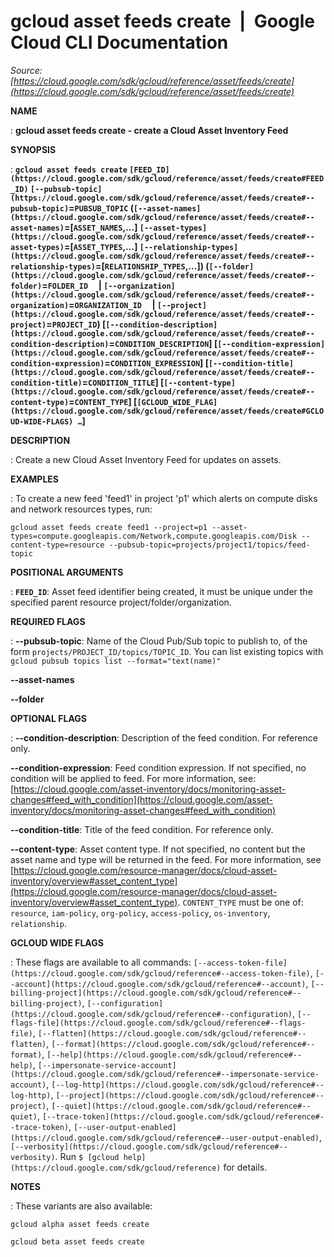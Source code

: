 # gcloud asset feeds create  |  Google Cloud CLI Documentation

*Source: [https://cloud.google.com/sdk/gcloud/reference/asset/feeds/create](https://cloud.google.com/sdk/gcloud/reference/asset/feeds/create)*

**NAME**

: **gcloud asset feeds create - create a Cloud Asset Inventory Feed**

**SYNOPSIS**

: **`gcloud asset feeds create` `[FEED_ID](https://cloud.google.com/sdk/gcloud/reference/asset/feeds/create#FEED_ID)` `[--pubsub-topic](https://cloud.google.com/sdk/gcloud/reference/asset/feeds/create#--pubsub-topic)`=`PUBSUB_TOPIC` (`[--asset-names](https://cloud.google.com/sdk/gcloud/reference/asset/feeds/create#--asset-names)`=[`ASSET_NAMES`,…] `[--asset-types](https://cloud.google.com/sdk/gcloud/reference/asset/feeds/create#--asset-types)`=[`ASSET_TYPES`,…] `[--relationship-types](https://cloud.google.com/sdk/gcloud/reference/asset/feeds/create#--relationship-types)`=[`RELATIONSHIP_TYPES`,…]) (`[--folder](https://cloud.google.com/sdk/gcloud/reference/asset/feeds/create#--folder)`=`FOLDER_ID`     | `[--organization](https://cloud.google.com/sdk/gcloud/reference/asset/feeds/create#--organization)`=`ORGANIZATION_ID`     | `[--project](https://cloud.google.com/sdk/gcloud/reference/asset/feeds/create#--project)`=`PROJECT_ID`) [`[--condition-description](https://cloud.google.com/sdk/gcloud/reference/asset/feeds/create#--condition-description)`=`CONDITION_DESCRIPTION`] [`[--condition-expression](https://cloud.google.com/sdk/gcloud/reference/asset/feeds/create#--condition-expression)`=`CONDITION_EXPRESSION`] [`[--condition-title](https://cloud.google.com/sdk/gcloud/reference/asset/feeds/create#--condition-title)`=`CONDITION_TITLE`] [`[--content-type](https://cloud.google.com/sdk/gcloud/reference/asset/feeds/create#--content-type)`=`CONTENT_TYPE`] [`[GCLOUD_WIDE_FLAG](https://cloud.google.com/sdk/gcloud/reference/asset/feeds/create#GCLOUD-WIDE-FLAGS) …`]**

**DESCRIPTION**

: Create a new Cloud Asset Inventory Feed for updates on assets.

**EXAMPLES**

: To create a new feed 'feed1' in project 'p1' which alerts on compute disks and
network resources types, run:

```
gcloud asset feeds create feed1 --project=p1 --asset-types=compute.googleapis.com/Network,compute.googleapis.com/Disk --content-type=resource --pubsub-topic=projects/project1/topics/feed-topic
```

**POSITIONAL ARGUMENTS**

: **`FEED_ID`**:
Asset feed identifier being created, it must be unique under the specified
parent resource project/folder/organization.

**REQUIRED FLAGS**

: **--pubsub-topic**:
Name of the Cloud Pub/Sub topic to publish to, of the form
`projects/PROJECT_ID/topics/TOPIC_ID`. You can list existing topics
with `gcloud pubsub topics list --format="text(name)"`

**--asset-names**

**--folder**

**OPTIONAL FLAGS**

: **--condition-description**:
Description of the feed condition. For reference only.

**--condition-expression**:
Feed condition expression. If not specified, no condition will be applied to
feed. For more information, see: [https://cloud.google.com/asset-inventory/docs/monitoring-asset-changes#feed_with_condition](https://cloud.google.com/asset-inventory/docs/monitoring-asset-changes#feed_with_condition)

**--condition-title**:
Title of the feed condition. For reference only.

**--content-type**:
Asset content type. If not specified, no content but the asset name and type
will be returned in the feed. For more information, see [https://cloud.google.com/resource-manager/docs/cloud-asset-inventory/overview#asset_content_type](https://cloud.google.com/resource-manager/docs/cloud-asset-inventory/overview#asset_content_type).
`CONTENT_TYPE` must be one of: `resource`,
`iam-policy`, `org-policy`, `access-policy`,
`os-inventory`, `relationship`.

**GCLOUD WIDE FLAGS**

: These flags are available to all commands: `[--access-token-file](https://cloud.google.com/sdk/gcloud/reference#--access-token-file)`,
`[--account](https://cloud.google.com/sdk/gcloud/reference#--account)`, `[--billing-project](https://cloud.google.com/sdk/gcloud/reference#--billing-project)`,
`[--configuration](https://cloud.google.com/sdk/gcloud/reference#--configuration)`,
`[--flags-file](https://cloud.google.com/sdk/gcloud/reference#--flags-file)`,
`[--flatten](https://cloud.google.com/sdk/gcloud/reference#--flatten)`, `[--format](https://cloud.google.com/sdk/gcloud/reference#--format)`, `[--help](https://cloud.google.com/sdk/gcloud/reference#--help)`, `[--impersonate-service-account](https://cloud.google.com/sdk/gcloud/reference#--impersonate-service-account)`,
`[--log-http](https://cloud.google.com/sdk/gcloud/reference#--log-http)`,
`[--project](https://cloud.google.com/sdk/gcloud/reference#--project)`, `[--quiet](https://cloud.google.com/sdk/gcloud/reference#--quiet)`, `[--trace-token](https://cloud.google.com/sdk/gcloud/reference#--trace-token)`, `[--user-output-enabled](https://cloud.google.com/sdk/gcloud/reference#--user-output-enabled)`,
`[--verbosity](https://cloud.google.com/sdk/gcloud/reference#--verbosity)`.
Run `$ [gcloud help](https://cloud.google.com/sdk/gcloud/reference)` for details.

**NOTES**

: These variants are also available:

```
gcloud alpha asset feeds create
```

```
gcloud beta asset feeds create
```